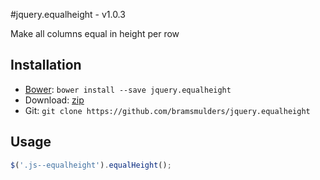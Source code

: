 #jquery.equalheight - v1.0.3

Make all columns equal in height per row

## Installation
* [Bower](http://bower.io/): `bower install --save jquery.equalheight`
* Download: [zip](https://github.com/bramsmulders/jquery.equalheight/zipball/master)
* Git: `git clone https://github.com/bramsmulders/jquery.equalheight`

## Usage
```Javascript
$('.js--equalheight').equalHeight();
```
